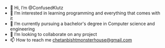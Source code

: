 - 👋 Hi, I’m @ConfusedKlutz
- 👀 I’m interested in learning programming and everything that comes with it
- 🌱 I’m currently pursuing a bachelor's degree in Computer science and engineering
- 💞️ I’m looking to collaborate on any project 
- 📫 How to reach me chetanbishtmonsterhouse@gmail.com

<!---
ConfusedKlutz/ConfusedKlutz is a ✨ special ✨ repository because its `README.md` (this file) appears on your GitHub profile.
You can click the Preview link to take a look at your changes.
--->
